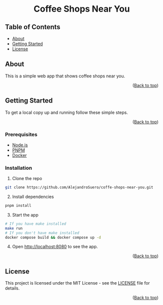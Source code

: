 <a name="readme-top"></a>

<div align="center">

# Coffee Shops Near You

</div>

## Table of Contents

- [About](#about)
- [Getting Started](#getting-started)
- [License](#license)

## About

This is a simple web app that shows coffee shops near you.

<div align="right">
  (<a href="#readme-top">Back to top</a>)
</div>

## Getting Started

To get a local copy up and running follow these simple steps.

<div align="right">
  (<a href="#readme-top">Back to top</a>)
</div>

### Prerequisites

- [Node.js](https://nodejs.org/en/)
- [PNPM](https://pnpm.js.org/)
- [Docker](https://www.docker.com/)

### Installation

1. Clone the repo
  ```sh
  git clone https://github.com/AlejandroSuero/coffe-shops-near-you.git
  ```
2. Install dependencies
  ```sh
  pnpm install
  ```
3. Start the app
  ```sh
  # If you have make installed
  make run
  # If you don't have make installed
  docker compose build && docker compose up -d
  ```
4. Open [http://localhost:8080](http://localhost:8080) to see the app.

<div align="right">
  (<a href="#readme-top">Back to top</a>)
</div>

## License

This project is licensed under the MIT License - see the [LICENSE](LICENSE) file for details.

<div align="right">
  (<a href="#readme-top">Back to top</a>)
</div>
